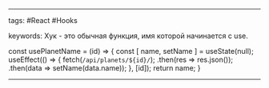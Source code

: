 ____

tags: #React #Hooks 

keywords:
Хук - это обычная функция, имя которой начинается с use.

const usePlanetName = (id) => {
const [ name, setName ] = useState(null);
useEffect(() => {
fetch(`/api/planets/${id}/`);
.then(res => res.json());
.then(data => setName(data.name));
}, [id]);
return name;
}
_____

